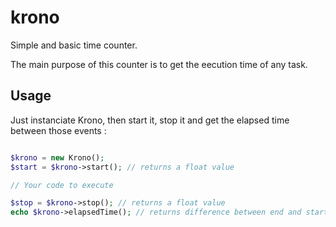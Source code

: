 # krono

Simple and basic time counter.

The main purpose of this counter is to get the eecution time of any task.

## Usage

Just instanciate Krono, then start it, stop it and get the elapsed time between those events :

```php

$krono = new Krono();
$start = $krono->start(); // returns a float value

// Your code to execute

$stop = $krono->stop(); // returns a float value
echo $krono->elapsedTime(); // returns difference between end and start

```
